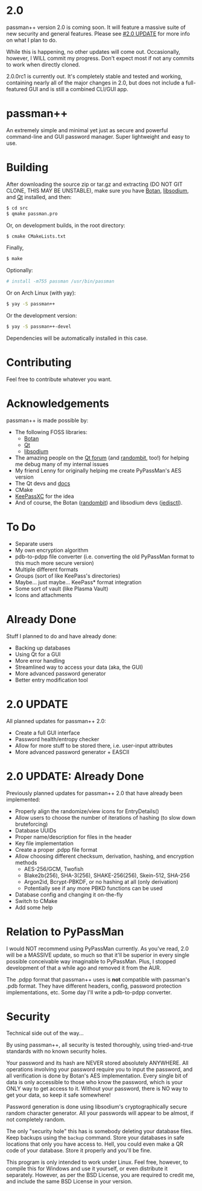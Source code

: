 # 2.0
passman++ version 2.0 is coming soon. It will feature a massive suite of new security and general features. Please see [#2.0 UPDATE](https://github.com/binex-dsk/passmanpp#20-update) for more info on what I plan to do.

While this is happening, no other updates will come out. Occasionally, however, I WILL commit my progress. Don't expect most if not any commits to work when directly cloned.

2.0.0rc1 is currently out. It's completely stable and tested and working, containing nearly all of the major changes in 2.0, but does not include a full-featured GUI and is still a combined CLI/GUI app.

# passman++
An extremely simple and minimal yet just as secure and powerful command-line and GUI password manager. Super lightweight and easy to use.

# Building
After downloading the source zip or tar.gz and extracting (DO NOT GIT CLONE, THIS MAY BE UNSTABLE), make sure you have [Botan](https://github.com/randombit/botan/), [libsodium](https://github.com/jedisct1/libsodium), and [Qt](https://qt.io) installed, and then:
```bash
$ cd src
$ qmake passman.pro
```
Or, on development builds, in the root directory:
```bash
$ cmake CMakeLists.txt
```
Finally,
```bash
$ make
```
Optionally:
```bash
# install -m755 passman /usr/bin/passman
```
Or on Arch Linux (with yay):
```bash
$ yay -S passman++
```
Or the development version:
```bash
$ yay -S passman++-devel
```
Dependencies will be automatically installed in this case.
# Contributing
Feel free to contribute whatever you want.

# Acknowledgements
passman++ is made possible by:

- The following FOSS libraries:
  * [Botan](https://github.com/randombit/botan/)
  * [Qt](https://qt.io)
  * [libsodium](https://github.com/jedisct1/libsodium)
- The amazing people on the [Qt forum](https://forum.qt.io) (and [randombit](https://github.com/randombit), too!) for helping me debug many of my internal issues
- My friend Lenny for originally helping me create PyPassMan's AES version
- The Qt devs and [docs](https://doc.qt.io)
- CMake
- [KeePassXC](https://github.com/keepassxreboot/keepassxc) for the idea
- And of course, the Botan ([randombit](https://github.com/randombit)) and libsodium devs ([jedisctl](https://github.com/jedisct1)).

# To Do
- Separate users
- My own encryption algorithm
- pdb-to-pdpp file converter (i.e. converting the old PyPassMan format to this much more secure version)
- Multiple different formats
- Groups (sort of like KeePass's directories)
- Maybe... just maybe... KeePass* format integration
- Some sort of vault (like Plasma Vault)
- Icons and attachments

# Already Done
Stuff I planned to do and have already done:
- Backing up databases
- Using Qt for a GUI
- More error handling
- Streamlined way to access your data (aka, the GUI)
- More advanced password generator
- Better entry modification tool

# 2.0 UPDATE
All planned updates for passman++ 2.0:
- Create a full GUI interface
- Password health/entropy checker
- Allow for more stuff to be stored there, i.e. user-input attributes
- More advanced password generator + EASCII

# 2.0 UPDATE: Already Done
Previously planned updates for passman++ 2.0 that have already been implemented:
- Properly align the randomize/view icons for EntryDetails()
- Allow users to choose the number of iterations of hashing (to slow down bruteforcing)
- Database UUIDs
- Proper name/description for files in the header
- Key file implementation
- Create a proper .pdpp file format
- Allow choosing different checksum, derivation, hashing, and encryption methods
  * AES-256/GCM, Twofish
  * Blake2b(256), SHA-3(256), SHAKE-256(256), Skein-512, SHA-256
  * Argon2id, Bcrypt-PBKDF, or no hashing at all (only derivation)
  * Potentially see if any more PBKD functions can be used
- Database config and changing it on-the-fly
- Switch to CMake
- Add some help

# Relation to PyPassMan
I would NOT recommend using PyPassMan currently. As you've read, 2.0 will be a MASSIVE update, so much so that it'll be superior in every single possible conceivable way imaginable to PyPassMan. Plus, I stopped development of that a while ago and removed it from the AUR.

The .pdpp format that passman++ uses is **not** compatible with passman's .pdb format. They have different headers, config, password protection implementations, etc. Some day I'll write a pdb-to-pdpp converter.

# Security
Technical side out of the way...

By using passman++, all security is tested thoroughly, using tried-and-true standards with no known security holes.

Your password and its hash are NEVER stored absolutely ANYWHERE. All operations involving your password require you to input the password, and all verification is done by Botan's AES implementation. Every single bit of data is only accessible to those who know the password, which is your ONLY way to get access to it. Without your password, there is NO way to get your data, so keep it safe somewhere!

Password generation is done using libsodium's cryptographically secure random character generator. All your passwords will appear to be almost, if not completely random.

The only "security hole" this has is somebody deleting your database files. Keep backups using the `backup` command. Store your databases in safe locations that only you have access to. Hell, you could even make a QR code of your database. Store it properly and you'll be fine.

This program is only intended to work under Linux. Feel free, however, to compile this for Windows and use it yourself, or even distribute it separately. However, as per the BSD License, you are required to credit me, and include the same BSD License in your version.
